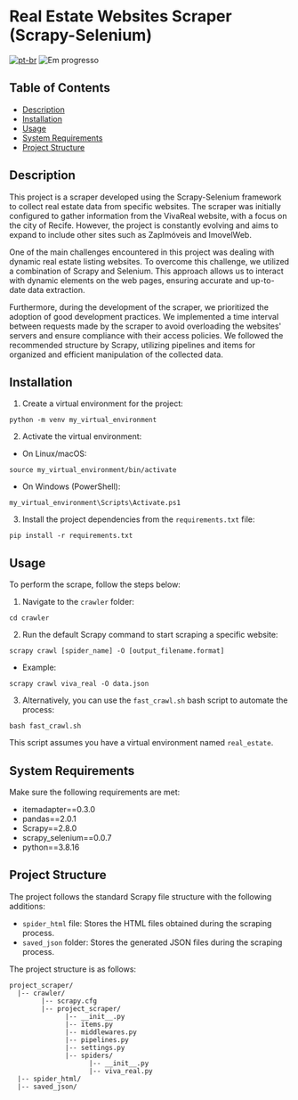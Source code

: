 # Real Estate Websites Scraper (Scrapy-Selenium)

[![pt-br](https://img.shields.io/badge/lang-pt--br-green.svg)](https://github.com/jubiss/real_estate_crawler/blob/master/READMEpt-br.md)
![Em progresso](https://img.shields.io/badge/status-in%20progress-yellow.svg)

## Table of Contents

- [Description](#description)
- [Installation](#installation)
- [Usage](#usage)
- [System Requirements](#system-requirements)
- [Project Structure](#project-structure)


## Description

This project is a scraper developed using the Scrapy-Selenium framework to collect real estate data from specific websites. The scraper was initially configured to gather information from the VivaReal website, with a focus on the city of Recife. However, the project is constantly evolving and aims to expand to include other sites such as ZapImóveis and ImovelWeb.

One of the main challenges encountered in this project was dealing with dynamic real estate listing websites. To overcome this challenge, we utilized a combination of Scrapy and Selenium. This approach allows us to interact with dynamic elements on the web pages, ensuring accurate and up-to-date data extraction.

Furthermore, during the development of the scraper, we prioritized the adoption of good development practices. We implemented a time interval between requests made by the scraper to avoid overloading the websites' servers and ensure compliance with their access policies. We followed the recommended structure by Scrapy, utilizing pipelines and items for organized and efficient manipulation of the collected data.


## Installation

1. Create a virtual environment for the project:

```shell
python -m venv my_virtual_environment
```

2. Activate the virtual environment:

- On Linux/macOS:

```shell
source my_virtual_environment/bin/activate
```

- On Windows (PowerShell):

```shell
my_virtual_environment\Scripts\Activate.ps1
```

3. Install the project dependencies from the `requirements.txt` file:

```shell
pip install -r requirements.txt
```

## Usage

To perform the scrape, follow the steps below:

1. Navigate to the `crawler` folder:

```shell
cd crawler
```

2. Run the default Scrapy command to start scraping a specific website:

```shell
scrapy crawl [spider_name] -O [output_filename.format]
```

- Example:

```shell
scrapy crawl viva_real -O data.json
```

3. Alternatively, you can use the `fast_crawl.sh` bash script to automate the process:

```shell
bash fast_crawl.sh
```

This script assumes you have a virtual environment named `real_estate`.

## System Requirements

Make sure the following requirements are met:

- itemadapter==0.3.0
- pandas==2.0.1
- Scrapy==2.8.0
- scrapy_selenium==0.0.7
- python==3.8.16

## Project Structure

The project follows the standard Scrapy file structure with the following additions:

- `spider_html` file: Stores the HTML files obtained during the scraping process.
- `saved_json` folder: Stores the generated JSON files during the scraping process.

The project structure is as follows:

```
project_scraper/
  |-- crawler/
        |-- scrapy.cfg
        |-- project_scraper/
              |-- __init__.py
              |-- items.py
              |-- middlewares.py
              |-- pipelines.py
              |-- settings.py
              |-- spiders/
                    |-- __init__.py
                    |-- viva_real.py
  |-- spider_html/
  |-- saved_json/
```
